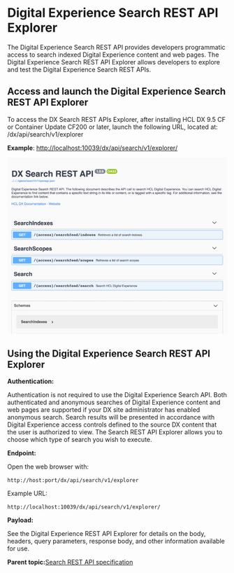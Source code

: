 # Digital Experience Search REST API Explorer 

The Digital Experience Search REST API provides developers programmatic access to search indexed Digital Experience content and web pages. The Digital Experience Search REST API Explorer allows developers to explore and test the Digital Experience Search REST APIs.

## Access and launch the Digital Experience Search REST API Explorer

To access the DX Search REST APIs Explorer, after installing HCL DX 9.5 CF or Container Update CF200 or later, launch the following URL, located at: /dx/api/search/v1/explorer

**Example**: [http://localhost:10039/dx/api/search/v1/explorer/](http://localhost:10039/dx/api/search/v1/explorer/)

![](../images/DX_Search_Rest_API.png)

## Using the Digital Experience Search REST API Explorer

**Authentication:**

Authentication is not required to use the Digital Experience Search API. Both authenticated and anonymous searches of Digital Experience content and web pages are supported if your DX site administrator has enabled anonymous search. Search results will be presented in accordance with Digital Experience access controls defined to the source DX content that the user is authorized to view. The Search REST API Explorer allows you to choose which type of search you wish to execute.

**Endpoint:**

Open the web browser with:

```
http://host:port/dx/api/search/v1/explorer
```

Example URL:

```
http://localhost:10039/dx/api/search/v1/explorer/
```

**Payload:**

See the Digital Experience REST API Explorer for details on the body, headers, query parameters, response body, and other information available for use.

**Parent topic:**[Search REST API specification ](../search-rest-api/search.md)

